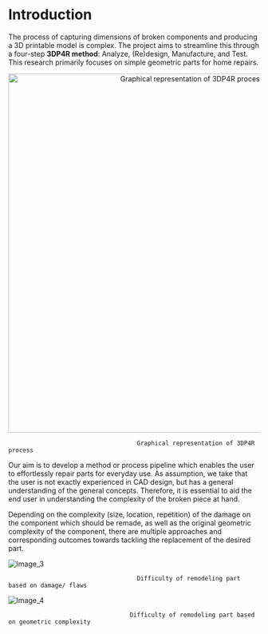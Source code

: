 # Introduction

The process of capturing dimensions of broken components and producing a 3D printable model is complex. The project aims to streamline this through a four-step **3DP4R method**: Analyze, (Re)design, Manufacture, and Test. This research primarily focuses on simple geometric parts for home repairs.
<p align="center">
  <img src="(https://github.com/user-attachments/assets/a30c16ec-33a7-46b0-bdd4-f329d70f5dda)" alt="Graphical representation of 3DP4R process" width="720"/>
</p>

                      
                                        Graphical representation of 3DP4R process
Our aim is to develop a method or process pipeline which enables the user to effortlessly repair parts for everyday use. As assumption, we take that the user is not exactly experienced in CAD design, but has a general understanding of the general concepts. Therefore, it is essential to aid the end user in understanding the complexity of the broken piece at hand.

Depending on the complexity (size, location, repetition) of the damage on the component which should be remade, as well as the original geometric complexity of the component, there are multiple approaches and corresponding outcomes towards tackling the replacement of the desired part.

![Image_3](https://github.com/user-attachments/assets/bda8832e-0e4c-4cad-bac1-276d943c9fdf)

                                        Difficulty of remodeling part based on damage/ flaws
![Image_4](https://github.com/user-attachments/assets/7132977a-7f56-4e35-b6dc-b6dd28162a0b)

                                      Difficulty of remodeling part based on geometric complexity 
                                        

